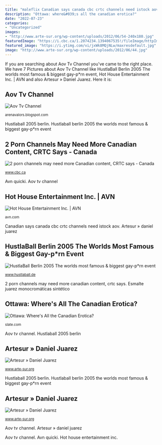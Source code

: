```yaml
---
title: "maleflix Canadian says canada cbc crtc channels need istock aov"
description: "Ottawa: where&#039;s all the canadian erotica?"
date: "2022-07-23"
categories:
- "Uncategorized"
images:
- "http://www.arte-sur.org/wp-content/uploads/2012/06/54-240x180.jpg"
featuredImage: "https://i.cbc.ca/1.2074234.1394067535!/fileImage/httpImage/image.jpg_gen/derivatives/16x9_1180/tv-watching-istock.jpg"
featured_image: "https://i.ytimg.com/vi/jxWk8MQjNLw/maxresdefault.jpg"
image: "http://www.arte-sur.org/wp-content/uploads/2012/06/44.jpg"
---
```


If you are searching about Aov Tv Channel you've came to the right place. We have 7 Pictures about Aov Tv Channel like HustlaBall Berlin 2005 The worlds most famous &amp; biggest gay-p*rn event, Hot House Entertainment Inc. | AVN and also Artesur » Daniel Juarez. Here it is:

## Aov Tv Channel

![Aov Tv Channel](https://i.ytimg.com/vi/jxWk8MQjNLw/maxresdefault.jpg "Artesur » daniel juarez")

<small>arenavalors.blogspot.com</small>

Hustlaball 2005 berlin. Hustlaball berlin 2005 the worlds most famous &amp; biggest gay-p*rn event

## 2 Porn Channels May Need More Canadian Content, CRTC Says - Canada

![2 porn channels may need more Canadian content, CRTC says - Canada](https://i.cbc.ca/1.2074234.1394067535!/fileImage/httpImage/image.jpg_gen/derivatives/16x9_1180/tv-watching-istock.jpg "Hustlaball 2005 berlin")

<small>www.cbc.ca</small>

Avn quicki. Aov tv channel

## Hot House Entertainment Inc. | AVN

![Hot House Entertainment Inc. | AVN](https://resize.avn.com/eyJidWNrZXQiOiJhdm4taW1hZ2VzIiwia2V5IjoiYXJ0aWNsZS1pbWFnZXNcLzIwMDlcLzNcLzM0NzYzXC9Ub3BTdG9yeV8yNDBEMjhCNC0xNTc1LTExREUtOTBEQi1FQzhCMjhGNDQ1NEUuanBnIiwiZWRpdHMiOnsicmVzaXplIjp7IndpZHRoIjo5MDAsImhlaWdodCI6OTAwLCJmaXQiOiJjb3ZlciIsInBvc2l0aW9uIjoidG9wIn19fQ== "Hustlaball berlin 2005 the worlds most famous &amp; biggest gay-p*rn event")

<small>avn.com</small>

Canadian says canada cbc crtc channels need istock aov. Artesur » daniel juarez

## HustlaBall Berlin 2005 The Worlds Most Famous &amp; Biggest Gay-p*rn Event

![HustlaBall Berlin 2005 The worlds most famous &amp; biggest gay-p*rn event](http://www.hustlaball.de/wp-content/uploads/2011/07/hb2005.jpg "Hot house entertainment inc.")

<small>www.hustlaball.de</small>

2 porn channels may need more canadian content, crtc says. Esmalte juarez monocromáticas sintético

## Ottawa: Where&#039;s All The Canadian Erotica?

![Ottawa: Where&#039;s All the Canadian Erotica?](https://compote.slate.com/images/01be4e18-365f-468a-b925-d302122be9da.jpg "Aov tv channel")

<small>slate.com</small>

Aov tv channel. Hustlaball 2005 berlin

## Artesur » Daniel Juarez

![Artesur » Daniel Juarez](http://www.arte-sur.org/wp-content/uploads/2012/06/44.jpg "Hustlaball berlin 2005 the worlds most famous &amp; biggest gay-p*rn event")

<small>www.arte-sur.org</small>

Hustlaball 2005 berlin. Hustlaball berlin 2005 the worlds most famous &amp; biggest gay-p*rn event

## Artesur » Daniel Juarez

![Artesur » Daniel Juarez](http://www.arte-sur.org/wp-content/uploads/2012/06/54-240x180.jpg "Ottawa: where&#039;s all the canadian erotica?")

<small>www.arte-sur.org</small>

Aov tv channel. Artesur » daniel juarez

Aov tv channel. Avn quicki. Hot house entertainment inc.
